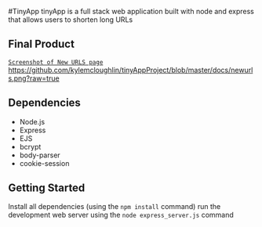 #TinyApp
tinyApp is a full stack web application built with node and express that allows users to shorten long URLs

## Final Product
[`Screenshot of New URLS page`](https://github.com/kylemcloughlin/tinyAppProject/blob/master/docs/newurls.png?raw=true)
https://github.com/kylemcloughlin/tinyAppProject/blob/master/docs/newurls.png?raw=true
## Dependencies 

- Node.js
- Express
- EJS 
- bcrypt
- body-parser
- cookie-session

## Getting Started

Install all dependencies (using the `npm install` command)
run the development web server using the `node express_server.js` command
